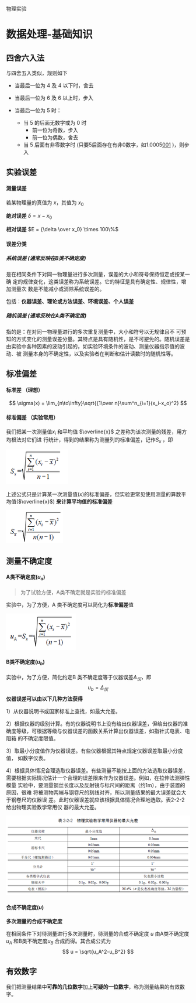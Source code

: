物理实验

# 数据处理-基础知识



## 四舍六入法

与四舍五入类似，规则如下

- 当最后一位为 4 及 4 以下时，舍去
- 当最后一位为 6 及 6 以上时，步入

- 当最后一位为 5 时：
  - 当 5 的后面无数字或为 0 时
    - 前一位为奇数，步入
    - 前一位为偶数，舍去
  - 当 5 后面有非零数字时 (只要5后面存在有非0数字，如1.0005<u>001</u> )，则步入 



## 实验误差

#### 测量误差

若某物理量的真值为 $x$，其值为 $x_0$ 

**绝对误差**  $\delta=x-x_0$

**相对误差** $E = {\delta \over x_0} \times 100\%$



#### 误差分类

##### 系统误差 (通常反映在B类不确定度)

是在相同条件下对同一物理量进行多次测量，误差的大小和符号保持恒定或按某一确
定的规律变化，这类误差称为系统误差。它的特征是具有确定性、规律性，增加测量次
数是不能减小或消除系统误差的。 

包括：**仪器误差、理论或方法误差、环境误差、个人误差**



##### 随机误差 (通常反映在A类不确定度)

指的是：在对同一物理量进行的多次重复测量中，大小和符号以无规律且不
可预知的方式变化的测量误差分量。其特点是具有随机性，是不可避免的。随机误差是
由实验中各种因素的波动引起的，如实验环境条件的波动、测量仪器指示值的波动、被
测量本身的不确定性，以及实验者在判断和估计读数时的随机性等。



## 标准偏差

#### 标准差 （理想）

$$
\sigma(x) = \lim_{n\to\infty}\sqrt{{1\over n}\sum^n_{i=1}(x_i-x_o)^2}
$$



#### 标准偏差 （实验常用）

我们把某一次测量值$x_i$ 和平均值 $\overline{x}$ 之差称为该次测量的残差，用方均根法对它们进
行统计，得到的结果称为测量列的标准偏差，记作$S_x$ ，即

![image-20200708172828989](../assets/images/image-20200708172828989.png)

上述公式只是计算某一次测量值($x$)的标准偏差，但实验更常见使用测量的算数平均值($\overline{x}$) **来计算平均值的标准偏差**

![image-20200708180803092](../assets/images/image-20200708180803092.png)



## 测量不确定度

#### A类不确定度($u_a$)

> 为了试验方便，A类不确定就是实验的标准偏差

实验中，为了方便，A 类不确定度可以简化为**标准偏差**值

![image-20200708173415613](../assets/images/image-20200708173415613.png)



#### B类不确定度($u_b$)

实验中，为了方便，简化约定B 类不确定度等于仪器误差$\Delta_仪$，即
$$
u_b = \Delta_仪
$$
**仪器误差可以由以下几种方法获得**

1）从仪器说明书或国家标准上查找，如最大允差。

2）根据仪器的级别计算。有的仪器说明书上没有给出仪器误差，但给出仪器的准
确度等级，可根据等级与仪器误差的函数关系计算出仪器误差，如指针式电表、电阻箱
的不确定度限值。

3）取最小分度值作为仪器误差。有些仪器根据其特点规定仪器误差取最小分度值，
如数字仪表。

4）根据具体情况合理选取仪器误差。有些测量不能按上面的方法选取仪器误差，
需要根据实际情况估计一个合理的误差限来作为仪器误差。例如，在拉伸法测弹性模量
实验中，要测量钢丝长度以及反射镜与标尺间的距离（约1m），由于装置的原因，很难
将被测物两端与钢卷尺的刻线对齐，所以测量结果的最大误差就会大于钢卷尺的仪器误
差。此时仪器误差就应该根据具体情况合理地选取。表2-2-2 给出物理实验教学常用仪
器的最大允差。

![image-20200708173718248](../assets/images/image-20200708173718248.png)



#### 合成不确定度($u$)

**多次测量的合成不确定度**

在相同条件下对待测量进行多次测量时，待测量的合成不确定度 $u$ 由A类不确定度$u_A$ 和B类不确定度$u_B$ 合成而得。其合成公式为
$$
u = \sqrt{u_A^2-u_B^2}
$$


## 有效数字

我们把测量结果中**可靠的几位数字**加上**可疑的一位数字**，称为测量结果的有效数字。